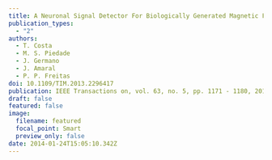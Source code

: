 ```yaml
---
title: A Neuronal Signal Detector For Biologically Generated Magnetic Fields
publication_types:
  - "2"
authors:
  - T. Costa
  - M. S. Piedade
  - J. Germano
  - J. Amaral
  - P. P. Freitas
doi: 10.1109/TIM.2013.2296417
publication: IEEE Transactions on, vol. 63, no. 5, pp. 1171 - 1180, 2014
draft: false
featured: false
image:
  filename: featured
  focal_point: Smart
  preview_only: false
date: 2014-01-24T15:05:10.342Z
---
```

